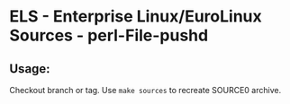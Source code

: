 # ELS - Enterprise Linux/EuroLinux Sources - perl-File-pushd
 
## Usage:
  Checkout branch or tag. Use `make sources` to recreate  SOURCE0 archive.
